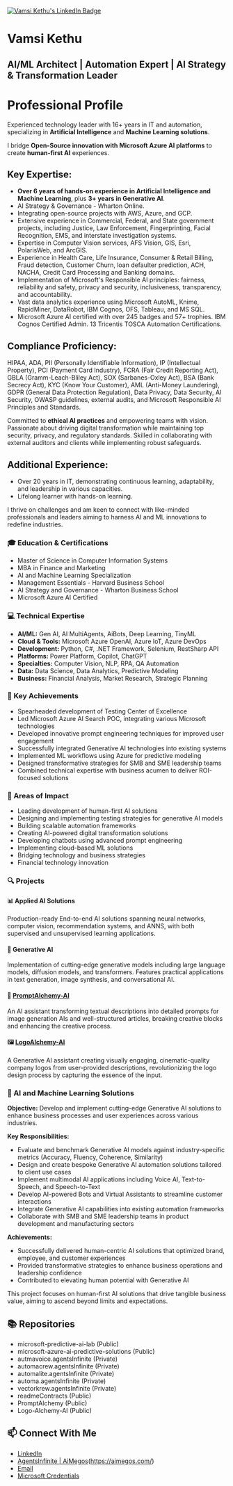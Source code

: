 
[![Vamsi Kethu's LinkedIn Badge](https://img.shields.io/badge/LinkedIn-Vamsi%20Kethu-blue?style=for-the-badge&logo=linkedin)](https://www.linkedin.com/in/vamsikethu?trk=profile-badge)

# Vamsi Kethu
## AI/ML Architect | Automation Expert | AI Strategy & Transformation Leader

# Professional Profile

Experienced technology leader with 16+ years in IT and automation, specializing in **Artificial Intelligence** and **Machine Learning solutions**.

I bridge **Open-Source innovation with Microsoft Azure AI platforms** to create **human-first AI** experiences.

## Key Expertise:

- **Over 6 years of hands-on experience in Artificial Intelligence and Machine Learning**, plus **3+ years in Generative AI**.
- AI Strategy & Governance - Wharton Online.
- Integrating open-source projects with AWS, Azure, and GCP.
- Extensive experience in Commercial, Federal, and State government projects, including Justice, Law Enforcement, Fingerprinting, Facial Recognition, EMS, and interstate investigation systems.
- Expertise in Computer Vision services, AFS Vision, GIS, Esri, PolarisWeb, and ArcGIS.
- Experience in Health Care, Life Insurance, Consumer & Retail Billing, Fraud detection, Customer Churn, loan defaulter prediction, ACH, NACHA, Credit Card Processing and Banking domains.
- Implementation of Microsoft's Responsible AI principles: fairness, reliability and safety, privacy and security, inclusiveness, transparency, and accountability.
- Vast data analytics experience using Microsoft AutoML, Knime, RapidMiner, DataRobot, IBM Cognos, OFS, Tableau, and MS SQL.
- Microsoft Azure AI certified with over 245 badges and 57+ trophies. IBM Cognos Certified Admin. 13 Tricentis TOSCA Automation Certifications.

## Compliance Proficiency:
HIPAA, ADA, PII (Personally Identifiable Information), IP (Intellectual Property), PCI (Payment Card Industry), FCRA (Fair Credit Reporting Act), GBLA (Gramm-Leach-Bliley Act), SOX (Sarbanes-Oxley Act), BSA (Bank Secrecy Act), KYC (Know Your Customer), AML (Anti-Money Laundering), GDPR (General Data Protection Regulation), Data Privacy, Data Security, AI Security, OWASP guidelines, external audits, and Microsoft Responsible AI Principles and Standards.

Committed to **ethical AI practices** and empowering teams with vision. Passionate about driving digital transformation while maintaining top security, privacy, and regulatory standards. Skilled in collaborating with external auditors and clients while implementing robust safeguards.

## Additional Experience:

- Over 20 years in IT, demonstrating continuous learning, adaptability, and leadership in various capacities.
- Lifelong learner with hands-on learning.

I thrive on challenges and am keen to connect with like-minded professionals and leaders aiming to harness AI and ML innovations to redefine industries. 

### 🎓 Education & Certifications
- Master of Science in Computer Information Systems
- MBA in Finance and Marketing
- AI and Machine Learning Specialization
- Management Essentials - Harvard Business School
- AI Strategy and Governance - Wharton Business School
- Microsoft Azure AI Certified

### 💻 Technical Expertise
- **AI/ML:** Gen AI, AI MultiAgents, AiBots, Deep Learning, TinyML
- **Cloud & Tools:** Microsoft Azure OpenAI, Azure IoT, Azure DevOps
- **Development:** Python, C#, .NET Framework, Selenium, RestSharp API
- **Platforms:** Power Platform, Copilot, ChatGPT
- **Specialties:** Computer Vision, NLP, RPA, QA Automation
- **Data:** Data Science, Data Analytics, Predictive Modeling
- **Business:** Financial Analysis, Market Research, Strategic Planning

### 🚀 Key Achievements
- Spearheaded development of Testing Center of Excellence
- Led Microsoft Azure AI Search POC, integrating various Microsoft technologies
- Developed innovative prompt engineering techniques for improved user engagement
- Successfully integrated Generative AI technologies into existing systems
- Implemented ML workflows using Azure for predictive modeling
- Designed transformative strategies for SMB and SME leadership teams
- Combined technical expertise with business acumen to deliver ROI-focused solutions

### 🌟 Areas of Impact
- Leading development of human-first AI solutions
- Designing and implementing testing strategies for generative AI models
- Building scalable automation frameworks
- Creating AI-powered digital transformation solutions
- Developing chatbots using advanced prompt engineering
- Implementing cloud-based ML solutions
- Bridging technology and business strategies
- Financial technology innovation

### 🔍 Projects
#### 📊 Applied AI Solutions
Production-ready End-to-end AI solutions spanning neural networks, computer vision, recommendation systems, and ANNS, with both supervised and unsupervised learning applications.

#### 🧠 Generative AI
Implementation of cutting-edge generative models including large language models, diffusion models, and transformers. Features practical applications in text generation, image synthesis, and conversational AI.

#### 🎨 [PromptAlchemy-AI](https://poe.com/PromptAlchemy)
An AI assistant transforming textual descriptions into detailed prompts for image generation AIs and well-structured articles, breaking creative blocks and enhancing the creative process.

#### 🖼️ [LogoAlchemy-AI](https://poe.com/Logo-Alchemy-AI)
A Generative AI assistant creating visually engaging, cinematic-quality company logos from user-provided descriptions, revolutionizing the logo design process by capturing the essence of the input.

### 🎯 AI and Machine Learning Solutions

**Objective:** Develop and implement cutting-edge Generative AI solutions to enhance business processes and user experiences across various industries.

**Key Responsibilities:**
- Evaluate and benchmark Generative AI models against industry-specific metrics (Accuracy, Fluency, Coherence, Similarity)
- Design and create bespoke Generative AI automation solutions tailored to client use cases
- Implement multimodal AI applications including Voice AI, Text-to-Speech, and Speech-to-Text
- Develop AI-powered Bots and Virtual Assistants to streamline customer interactions
- Integrate Generative AI capabilities into existing automation frameworks
- Collaborate with SMB and SME leadership teams in product development and manufacturing sectors

**Achievements:**
- Successfully delivered human-centric AI solutions that optimized brand, employee, and customer experiences
- Provided transformative strategies to enhance business operations and leadership confidence
- Contributed to elevating human potential with Generative AI

This project focuses on human-first AI solutions that drive tangible business value, aiming to ascend beyond limits and expectations.

## 📚 Repositories
- microsoft-predictive-ai-lab (Public)
- microsoft-azure-ai-predictive-solutions (Public)
- autmavoice.agentsInfinite (Private)
- automacrew.agentsInfinite (Private)
- automalite.agentsInfinite (Private)
- automa.agentsInfinite (Private)
- vectorkrew.agentsInfinite (Private)
- readmeContracts (Public)
- PromptAlchemy (Public)
- Logo-Alchemy-AI (Public)

## 📫 Connect With Me
- [LinkedIn](www.linkedin.com/in/vamsikethu)
- [AgentsInfinite | AiMegos](https://agentsinfinite.com/)(https://aimegos.com/)
- [Email](mailto:)
- [Microsoft Credentials](https://learn.microsoft.com/en-us/users/kethuvamsi-aiml/transcript/v0306i32e25382l)
